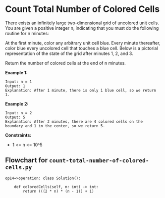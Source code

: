 # Count Total Number of Colored Cells

There exists an infinitely large two-dimensional grid of uncolored unit cells. You are given a positive integer n, indicating that you must do the following routine for n minutes:

At the first minute, color any arbitrary unit cell blue.
Every minute thereafter, color blue every uncolored cell that touches a blue cell.
Below is a pictorial representation of the state of the grid after minutes 1, 2, and 3.

Return the number of colored cells at the end of n minutes.

**Example 1:**
```
Input: n = 1
Output: 1
Explanation: After 1 minute, there is only 1 blue cell, so we return 1.
```

**Example 2:**
```
Input: n = 2
Output: 5
Explanation: After 2 minutes, there are 4 colored cells on the boundary and 1 in the center, so we return 5.
 ```

**Constraints:**

* 1 <= n <= 10^5

## Flowchart for `count-total-number-of-colored-cells.py`
```
op14=>operation: class Solution():

    def coloredCells(self, n: int) -> int:
        return (((2 * n) * (n - 1)) + 1)


```